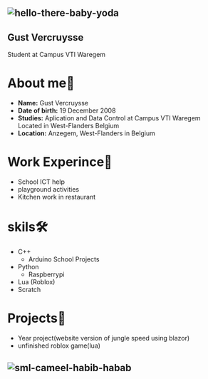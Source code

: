 ## ![hello-there-baby-yoda](https://github.com/user-attachments/assets/a4aa97d9-d2f2-4382-ac79-633fa335ca17)

## Gust Vercruysse
Student at Campus VTI Waregem 
# About me👤
* **Name:** Gust Vercruysse <br />
* **Date of birth:** 19 December 2008 <br />
* **Studies:** Aplication and Data Control at Campus VTI Waregem <br />
Located in West-Flanders Belgium <br />
* **Location:** Anzegem, West-Flanders in Belgium <br />
# Work Experince💼
* School ICT help <br />
* playground activities <br />
* Kitchen work in restaurant <br />
# skils🛠️
<ul>
  <li>
    C++
    <ul>
      <li>
        Arduino
        School Projects
         </li> 
    </ul>
  </li>
  <li>
    Python
    <ul>
      <li>
        Raspberrypi
         </li> 
    </ul>
  </li>
  <li>
    Lua (Roblox)
  </li>
  <li>
    Scratch
  </li>
</ul>

# Projects📂
* Year project(website version of jungle speed using blazor) <br />
* unfinished roblox game(lua)

  
## ![sml-cameel-habib-habab](https://github.com/user-attachments/assets/616df5f9-aa49-4904-8e87-61bf8c9e282d)

 
